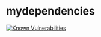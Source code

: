 # mydependencies

            
<a href="https://snyk.io/test/github/jhancia/mydependencies"><img src="https://snyk.io/test/github/jhancia/mydependencies/badge.svg" alt="Known Vulnerabilities" data-canonical-src="https://snyk.io/test/github/jhancia/mydependencies" style="max-width:100%;"></a>




